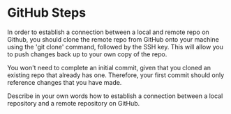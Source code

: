 # GitHub Steps

In order to establish a connection between a local and remote repo on Github, you should clone the remote repo from GitHub onto your machine using the 'git clone' command, followed by the SSH key. This will allow you to push changes back up to your own copy of the repo.

You won't need to complete an initial commit, given that you cloned an existing repo that already has one. Therefore, your first commit should only reference changes that you have made.

Describe in your own words how to establish a connection between a local repository and a remote repository on GitHub.